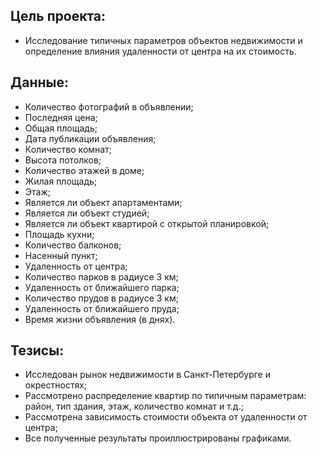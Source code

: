 ## Цель проекта:
- Исследование типичных параметров объектов недвижимости и определение влияния удаленности от центра на их стоимость.

## Данные:
- Количество фотографий в объявлении;	
- Последняя цена;	
- Общая площадь;	
- Дата публикации объявления;	
- Количество комнат;	
- Высота потолков;	
- Количество этажей в доме;	
- Жилая площадь;	
- Этаж;
- Является ли объект апартаментами;	
- Является ли объект студией;
- Является ли объект квартирой с открытой планировкой;	
- Площадь кухни;	
- Количество балконов;
- Насенный пункт;	
- Удаленность от центра; 
- Количество парков в радиусе 3 км;	
- Удаленность от ближайшего парка;
- Количество прудов в радиусе 3 км;		
- Удаленность от ближайшего пруда;	
- Время жизни объявления (в днях).

## Тезисы:
- Исследован рынок недвижимости в Санкт-Петербурге и окрестностях;
- Рассмотрено распределение квартир по типичным параметрам: район, тип здания, этаж, количество комнат и т.д.;
- Рассмотрена зависимость стоимости объекта от удаленности от центра;
- Все полученные результаты проиллюстрированы графиками.
